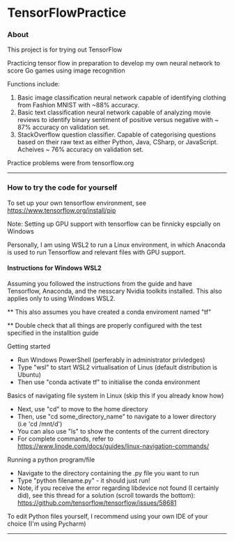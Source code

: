 # TensorFlowPractice
### About

This project is for trying out TensorFlow

Practicing tensor flow in preparation to develop my own neural network to score Go games using image recognition

Functions include:

1) Basic image classification neural network capable of identifying 
clothing from Fashion MNIST with ~88% accuracy.
2) Basic text classification neural network capable of analyzing movie reviews to identify
binary sentiment of positive versus negative with ~ 87% accuracy on validation set.
3) StackOverflow question classifier. Capable of categorising questions based on their raw text
as either Python, Java, CSharp, or JavaScript. Acheives ~ 76% accuracy on validation set.

Practice problems were from tensorflow.org

---

### How to try the code for yourself
To set up your own tensorflow environment, see https://www.tensorflow.org/install/pip

Note: Setting up GPU support with tensorflow can be finnicky espcially on Windows

Personally, I am using WSL2 to run a Linux environment, in which Anaconda is used to run Tensorflow and relevant files
with GPU support.

#### Instructions for Windows WSL2

Assuming you followed the instructions from the guide and have Tensorflow, Anaconda, and the nesscary Nvidia toolkits installed.
This also applies only to using Windows WSL2. 

** This also assumes you have created a conda enviroment named "tf"

** Double check that all things are properly configured with the test specified in the installtion guide

Getting started
- Run Windows PowerShell (perferably in administrator privledges)
- Type "wsl" to start WSL2 virtualisation of Linus (default distribution is Ubuntu)
- Then use "conda activate tf" to initialise the conda environment

Basics of navigating file system in Linux (skip this if you already know how)
- Next, use "cd" to move to the home directory
- Then, use "cd some_directory_name" to navigate to a lower directory (i.e 'cd /mnt/d')
- You can also use "ls" to show the contents of the current directory
- For complete commands, refer to https://www.linode.com/docs/guides/linux-navigation-commands/ 

Running a python program/file
- Navigate to the directory containing the .py file you want to run
- Type "python filename.py" - it should just run!
- Note, if you receive the error regarding libdevice not found (I certainly did), see this thread for a solution
(scroll towards the bottom): https://github.com/tensorflow/tensorflow/issues/58681


To edit Python files yourself, I recommend using your own IDE of your choice (I'm using Pycharm)

---
